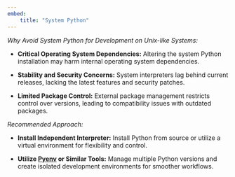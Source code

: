 ```yaml
---
embed:
    title: "System Python"
---
```


*Why Avoid System Python for Development on Unix-like Systems:*

- **Critical Operating System Dependencies:** Altering the system Python installation may harm internal operating system dependencies.

- **Stability and Security Concerns:** System interpreters lag behind current releases, lacking the latest features and security patches.

- **Limited Package Control:** External package management restricts control over versions, leading to compatibility issues with outdated packages.

*Recommended Approach:*

- **Install Independent Interpreter:** Install Python from source or utilize a virtual environment for flexibility and control.

- **Utilize [Pyenv](https://github.com/pyenv/pyenv) or Similar Tools:** Manage multiple Python versions and create isolated development environments for smoother workflows.